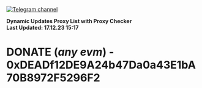 [![Telegram channel](https://img.shields.io/endpoint?url=https://runkit.io/damiankrawczyk/telegram-badge/branches/master?url=https://t.me/n4z4v0d)](https://t.me/n4z4v0d) 

**Dynamic Updates Proxy List with Proxy Checker**  
**Last Updated: 17.12.23 15:17**

# DONATE (_any evm_) - 0xDEADf12DE9A24b47Da0a43E1bA70B8972F5296F2
